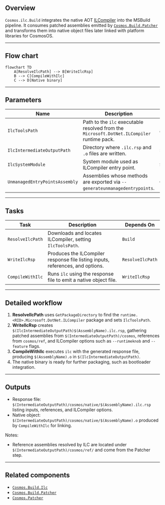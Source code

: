 ## Overview

`Cosmos.ilc.Build` integrates the native AOT [ILCompiler](https://github.com/dotnet/runtime/blob/main/docs/design/coreclr/botr/ilc-architecture.md) into the MSBuild pipeline. It consumes patched assemblies emitted by [`Cosmos.Build.Patcher`](../../../src/Cosmos.Build.Patcher) and transforms them into native object files later linked with platform libraries for CosmosOS.

---

## Flow chart

```mermaid
flowchart TD
    A[ResolveIlcPath] --> B[WriteIlcRsp]
    B --> C[CompileWithIlc]
    C --> D[Native binary]
```

---

## Parameters

| Name | Description | Default |
| --- | --- | --- |
| `IlcToolsPath` | Path to the `ilc` executable resolved from the `Microsoft.DotNet.ILCompiler` runtime pack. | auto-resolved |
| `IlcIntermediateOutputPath` | Directory where `.ilc.rsp` and `.o` files are written. | `$(IntermediateOutputPath)/cosmos/native/` |
| `IlcSystemModule` | System module used as ILCompiler entry point. | `System.Private.CoreLib` |
| `UnmanagedEntryPointsAssembly` | Assemblies whose methods are exported via `--generateunmanagedentrypoints`. | `Cosmos.Kernel.Runtime` |

---

## Tasks

| Task | Description | Depends On |
| --- | --- | --- |
| `ResolveIlcPath` | Downloads and locates ILCompiler, setting `IlcToolsPath`. | `Build` |
| `WriteIlcRsp` | Produces the ILCompiler response file listing inputs, references, and options. | `ResolveIlcPath` |
| `CompileWithIlc` | Runs `ilc` using the response file to emit a native object file. | `WriteIlcRsp` |

---

## Detailed workflow

1. **ResolveIlcPath** uses `GetPackageDirectory` to find the `runtime.<RID>.Microsoft.DotNet.ILCompiler` package and sets `IlcToolsPath`.
2. **WriteIlcRsp** creates `$(IlcIntermediateOutputPath)$(AssemblyName).ilc.rsp`, gathering patched assemblies from `$(IntermediateOutputPath)/cosmos`, references from `cosmos/ref`, and ILCompiler options such as `--runtimeknob` and `--feature` flags.
3. **CompileWithIlc** executes `ilc` with the generated response file, producing `$(AssemblyName).o` in `$(IlcIntermediateOutputPath)`.
4. The native binary is ready for further packaging, such as bootloader integration.

---

## Outputs

- Response file: `$(IntermediateOutputPath)/cosmos/native/$(AssemblyName).ilc.rsp` listing inputs, references, and ILCompiler options.
- Native object: `$(IntermediateOutputPath)/cosmos/native/$(AssemblyName).o` produced by `CompileWithIlc` for linking.

Notes:
- Reference assemblies resolved by ILC are located under `$(IntermediateOutputPath)/cosmos/ref/` and come from the Patcher step.

---

## Related components

- [`Cosmos.Build.Ilc`](../../../src/Cosmos.Build.Ilc)
- [`Cosmos.Build.Patcher`](../../../src/Cosmos.Build.Patcher)
- [`Cosmos.Patcher`](../../../src/Cosmos.Patcher)
